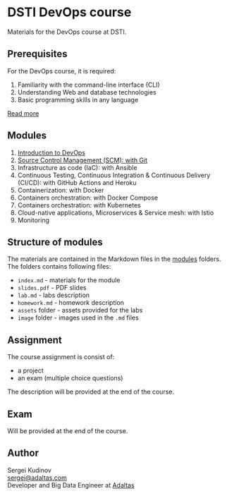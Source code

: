 
# DSTI DevOps course

Materials for the DevOps course at DSTI.

## Prerequisites

For the DevOps course, it is required:

1. Familiarity with the command-line interface (CLI)
2. Understanding Web and database technologies
3. Basic programming skills in any language

[Read more](PREREQUISITES.md)

## Modules

1. [Introduction to DevOps](modules/01.devops-introduction/index.md)
2. [Source Control Management (SCM): with Git](modules/02.scm/index.md)
3. Infrastructure as code (IaC): with Ansible
4. Continuous Testing, Continuous Integration & Continuous Delivery (CI/CD): with GitHub Actions and Heroku
5. Containerization: with Docker
6. Containers orchestration: with Docker Compose
7. Containers orchestration: with Kubernetes
8. Cloud-native applications, Microservices & Service mesh: with Istio
9. Monitoring

## Structure of modules

The materials are contained in the Markdown files in the [modules](modules) folders. The folders contains following files:

- `index.md` - materials for the module
- `slides.pdf` - PDF slides
- `lab.md` - labs description
- `homework.md` - homework description
- `assets` folder - assets provided for the labs
- `image` folder - images used in the `.md` files

## Assignment

The course assignment is consist of:

- a project
- an exam (multiple choice questions)

The description will be provided at the end of the course.

## Exam

Will be provided at the end of the course.

## Author

Sergei Kudinov   
sergei@adaltas.com   
Developer and Big Data Engineer at [Adaltas](https://www.adaltas.com/)
